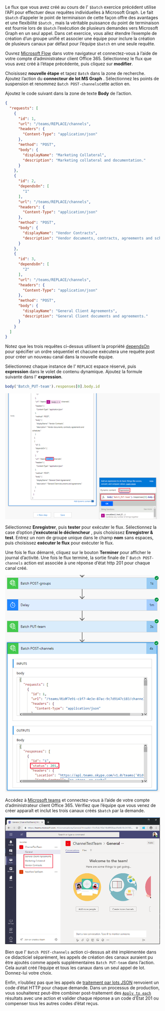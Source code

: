 <!-- markdownlint-disable MD002 MD041 -->

Le flux que vous avez créé au cours de l' `$batch` exercice précédent utilise l’API pour effectuer deux requêtes individuelles à Microsoft Graph. Le fait `$batch` d’appeler le point de terminaison de cette façon offre des avantages et une flexibilité `$batch` , mais la véritable puissance du point de terminaison est fournie lors de `$batch` l’exécution de plusieurs demandes vers Microsoft Graph en un seul appel. Dans cet exercice, vous allez étendre l’exemple de création d’un groupe unifié et associer une équipe pour inclure la création de plusieurs canaux par défaut pour l’équipe `$batch` en une seule requête.

Ouvrez [Microsoft Flow](https://flow.microsoft.com) dans votre navigateur et connectez-vous à l’aide de votre compte d’administrateur client Office 365. Sélectionnez le flux que vous avez créé à l’étape précédente, puis cliquez sur **modifier**.

Choisissez **nouvelle étape** et tapez `Batch` dans la zone de recherche. Ajoutez l’action du **connecteur de lot MS Graph** . Sélectionnez les points de suspension et renommez `Batch POST-channels`cette action en.

Ajoutez le code suivant dans la zone de texte **Body** de l’action.

```json
{
  "requests": [
    {
      "id": 1,
      "url": "/teams/REPLACE/channels",
      "headers": {
        "Content-Type": "application/json"
      },
      "method": "POST",
      "body": {
        "displayName": "Marketing Collateral",
        "description": "Marketing collateral and documentation."
      }
    },
    {
      "id": 2,
      "dependsOn": [
        "1"
      ],
      "url": "/teams/REPLACE/channels",
      "headers": {
        "Content-Type": "application/json"
      },
      "method": "POST",
      "body": {
        "displayName": "Vendor Contracts",
        "description": "Vendor documents, contracts, agreements and schedules."
      }
    },
    {
      "id": 3,
      "dependsOn": [
        "2"
      ],
      "url": "/teams/REPLACE/channels",
      "headers": {
        "Content-Type": "application/json"
      },
      "method": "POST",
      "body": {
        "displayName": "General Client Agreements",
        "description": "General Client documents and agreements."
      }
    }
  ]
}
```

Notez que les trois requêtes ci-dessus utilisent la propriété [dependsOn](https://docs.microsoft.com/graph/json-batching#sequencing-requests-with-the-dependson-property) pour spécifier un ordre séquentiel et chacune exécutera une requête post pour créer un nouveau canal dans la nouvelle équipe.

Sélectionnez chaque instance de l' `REPLACE` espace réservé, puis **expression** dans le volet de contenu dynamique. Ajoutez la formule suivante dans l' **expression**.

```js
body('Batch_PUT-team').responses[0].body.id
```

![Capture d’écran de l’expression dans le volet de contenu dynamique](./images/flow-channel1.png)

Sélectionnez **Enregistrer**, puis **tester** pour exécuter le flux. Sélectionnez la case d’option **j’exécuterai le déclencheur** , puis choisissez **Enregistrer & test**. Entrez un nom de groupe unique dans le champ **nom** sans espaces, puis choisissez **exécuter le flux** pour exécuter le flux.

Une fois le flux démarré, cliquez sur le bouton **Terminer** pour afficher le journal d’activité. Une fois le flux terminé, la sortie finale de l' `Batch POST-channels` action est associée à une réponse d’état http 201 pour chaque canal créé.

![Capture d’écran du journal d’activité de flux réussi](./images/flow-channel2.png)

Accédez à [Microsoft teams](https://teams.microsoft.com) et connectez-vous à l’aide de votre compte d’administrateur client Office 365. Vérifiez que l’équipe que vous venez de créer apparaît et inclut les trois canaux créés `$batch` par la demande.

![Capture d’écran de l’application teams avec la nouvelle équipe et les canaux qui apparaissent](./images/team-channels.png)

Bien que l' `Batch POST-channels` action ci-dessus ait été implémentée dans ce didacticiel séparément, les appels de création des canaux auraient pu être ajoutés comme appels supplémentaires `Batch PUT-team` dans l’action. Cela aurait créé l’équipe et tous les canaux dans un seul appel de lot. Donnez-lui votre choix.

Enfin, n’oubliez pas que les appels de [traitement par lots JSON](https://docs.microsoft.com/graph/json-batching) renvoient un code d’état HTTP pour chaque demande. Dans un processus de production, vous souhaiterez peut-être combiner post-traitement des [`Apply to each`](https://docs.microsoft.com/flow/apply-to-each) résultats avec une action et valider chaque réponse a un code d’État 201 ou compenser tous les autres codes d’état reçus.
